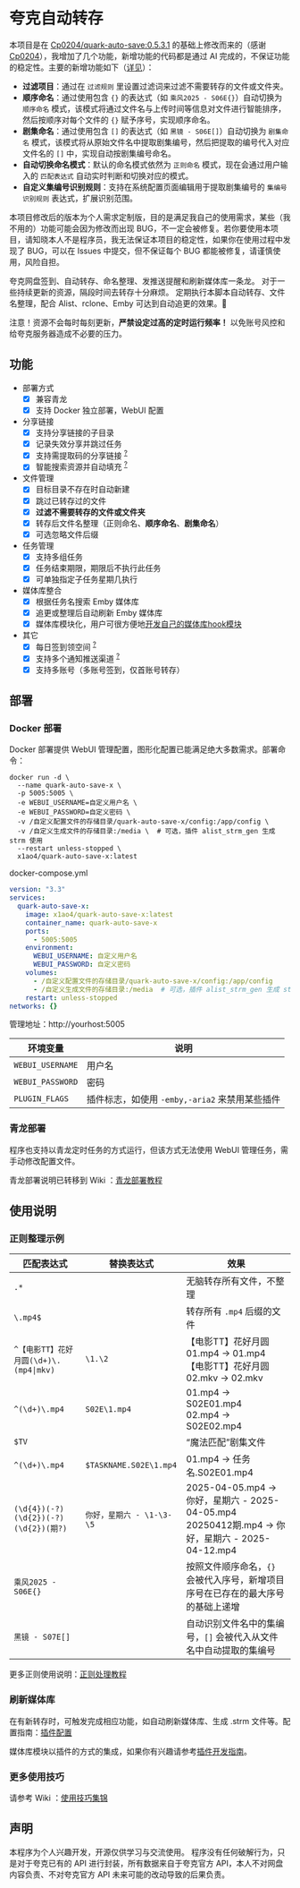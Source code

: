# 夸克自动转存
本项目是在 [Cp0204/quark-auto-save:0.5.3.1](https://github.com/Cp0204/quark-auto-save) 的基础上修改而来的（感谢 [Cp0204](https://github.com/Cp0204)），我增加了几个功能，新增功能的代码都是通过 AI 完成的，不保证功能的稳定性。主要的新增功能如下（[详见](https://github.com/x1ao4/quark-auto-save-x/wiki)）：

- **过滤项目**：通过在 `过滤规则` 里设置过滤词来过滤不需要转存的文件或文件夹。
- **顺序命名**：通过使用包含 `{}` 的表达式（如 `乘风2025 - S06E{}`）自动切换为 `顺序命名` 模式，该模式将通过文件名与上传时间等信息对文件进行智能排序，然后按顺序对每个文件的 `{}` 赋予序号，实现顺序命名。
- **剧集命名**：通过使用包含 `[]` 的表达式（如 `黑镜 - S06E[]`）自动切换为 `剧集命名` 模式，该模式将从原始文件名中提取剧集编号，然后把提取的编号代入对应文件名的 `[]` 中，实现自动按剧集编号命名。
- **自动切换命名模式**：默认的命名模式依然为 `正则命名` 模式，现在会通过用户输入的 `匹配表达式` 自动实时判断和切换对应的模式。
- **自定义集编号识别规则**：支持在系统配置页面编辑用于提取剧集编号的 `集编号识别规则` 表达式，扩展识别范围。

本项目修改后的版本为个人需求定制版，目的是满足我自己的使用需求，某些（我不用的）功能可能会因为修改而出现 BUG，不一定会被修复。若你要使用本项目，请知晓本人不是程序员，我无法保证本项目的稳定性，如果你在使用过程中发现了 BUG，可以在 Issues 中提交，但不保证每个 BUG 都能被修复，请谨慎使用，风险自担。

夸克网盘签到、自动转存、命名整理、发推送提醒和刷新媒体库一条龙。
对于一些持续更新的资源，隔段时间去转存十分麻烦。
定期执行本脚本自动转存、文件名整理，配合 Alist、rclone、Emby 可达到自动追更的效果。🥳

注意！资源不会每时每刻更新，**严禁设定过高的定时运行频率！** 以免账号风控和给夸克服务器造成不必要的压力。

## 功能
- 部署方式
  - [x] 兼容青龙
  - [x] 支持 Docker 独立部署，WebUI 配置

- 分享链接
  - [x] 支持分享链接的子目录
  - [x] 记录失效分享并跳过任务
  - [x] 支持需提取码的分享链接 <sup>[?](https://github.com/x1ao4/quark-auto-save-x/wiki/使用技巧集锦#支持需提取码的分享链接)</sup>
  - [x] 智能搜索资源并自动填充 <sup>[?](https://github.com/x1ao4/quark-auto-save-x/wiki/CloudSaver搜索源)</sup>

- 文件管理
  - [x] 目标目录不存在时自动新建
  - [x] 跳过已转存过的文件
  - [x] **过滤不需要转存的文件或文件夹**
  - [x] 转存后文件名整理（正则命名、**顺序命名**、**剧集命名**）
  - [x] 可选忽略文件后缀

- 任务管理
  - [x] 支持多组任务
  - [x] 任务结束期限，期限后不执行此任务
  - [x] 可单独指定子任务星期几执行

- 媒体库整合
  - [x] 根据任务名搜索 Emby 媒体库
  - [x] 追更或整理后自动刷新 Emby 媒体库
  - [x] 媒体库模块化，用户可很方便地[开发自己的媒体库hook模块](./plugins)

- 其它
  - [x] 每日签到领空间 <sup>[?](https://github.com/x1ao4/quark-auto-save-x/wiki/使用技巧集锦#每日签到领空间)</sup>
  - [x] 支持多个通知推送渠道 <sup>[?](https://github.com/x1ao4/quark-auto-save-x/wiki/通知推送服务配置)</sup>
  - [x] 支持多账号（多账号签到，仅首账号转存）

## 部署
### Docker 部署

Docker 部署提供 WebUI 管理配置，图形化配置已能满足绝大多数需求。部署命令：

```shell
docker run -d \
  --name quark-auto-save-x \
  -p 5005:5005 \
  -e WEBUI_USERNAME=自定义用户名 \
  -e WEBUI_PASSWORD=自定义密码 \
  -v /自定义配置文件的存储目录/quark-auto-save-x/config:/app/config \
  -v /自定义生成文件的存储目录:/media \  # 可选，插件 alist_strm_gen 生成 strm 使用
  --restart unless-stopped \
  x1ao4/quark-auto-save-x:latest
```

docker-compose.yml

```yaml
version: "3.3"
services:
  quark-auto-save-x:
    image: x1ao4/quark-auto-save-x:latest
    container_name: quark-auto-save-x
    ports:
      - 5005:5005
    environment:
      WEBUI_USERNAME: 自定义用户名
      WEBUI_PASSWORD: 自定义密码
    volumes:
      - /自定义配置文件的存储目录/quark-auto-save-x/config:/app/config
      - /自定义生成文件的存储目录:/media  # 可选，插件 alist_strm_gen 生成 strm 使用
    restart: unless-stopped
networks: {}
```

管理地址：http://yourhost:5005

| 环境变量         | 说明     |
| ---------------- | -------- |
| `WEBUI_USERNAME` | 用户名 |
| `WEBUI_PASSWORD` | 密码 |
| `PLUGIN_FLAGS`   | 插件标志，如使用 `-emby,-aria2` 来禁用某些插件 |

### 青龙部署
程序也支持以青龙定时任务的方式运行，但该方式无法使用 WebUI 管理任务，需手动修改配置文件。

青龙部署说明已转移到 Wiki ：[青龙部署教程](https://github.com/x1ao4/quark-auto-save-x/wiki/部署教程#青龙部署)

## 使用说明
### 正则整理示例

| 匹配表达式                                | 替换表达式                | 效果                                                                   |
| -------------------------------------- | ---------------------- | ---------------------------------------------------------------------- |
| `.*`                                   |                        | 无脑转存所有文件，不整理                                               |
| `\.mp4$`                               |                        | 转存所有 `.mp4` 后缀的文件                                             |
| `^【电影TT】花好月圆(\d+)\.(mp4\|mkv)` | `\1.\2`                | 【电影TT】花好月圆01.mp4 → 01.mp4<br>【电影TT】花好月圆02.mkv → 02.mkv |
| `^(\d+)\.mp4`                          | `S02E\1.mp4`           | 01.mp4 → S02E01.mp4<br>02.mp4 → S02E02.mp4                             |
| `$TV`                                  |                        | “魔法匹配”剧集文件                                                     |
| `^(\d+)\.mp4`                          | `$TASKNAME.S02E\1.mp4` | 01.mp4 → 任务名.S02E01.mp4                                             |
| `(\d{4})(-?)(\d{2})(-?)(\d{2})(期?)`    | `你好，星期六 - \1-\3-\5`| 2025-04-05.mp4 → 你好，星期六 - 2025-04-05.mp4<br>20250412期.mp4 → 你好，星期六 - 2025-04-12.mp4|
| `乘风2025 - S06E{}`                     |                        | 按照文件顺序命名，`{}` 会被代入序号，新增项目序号在已存在的最大序号的基础上递增  |
| `黑镜 - S07E[]`                         |                        | 自动识别文件名中的集编号，`[]` 会被代入从文件名中自动提取的集编号               |

更多正则使用说明：[正则处理教程](https://github.com/x1ao4/quark-auto-save-x/wiki/正则处理教程)

### 刷新媒体库
在有新转存时，可触发完成相应功能，如自动刷新媒体库、生成 .strm 文件等。配置指南：[插件配置](https://github.com/x1ao4/quark-auto-save-x/wiki/插件配置)

媒体库模块以插件的方式的集成，如果你有兴趣请参考[插件开发指南](https://github.com/Cp0204/quark-auto-save/tree/main/plugins)。

### 更多使用技巧
请参考 Wiki ：[使用技巧集锦](https://github.com/x1ao4/quark-auto-save-x/wiki/使用技巧集锦)

## 声明
本程序为个人兴趣开发，开源仅供学习与交流使用。
程序没有任何破解行为，只是对于夸克已有的 API 进行封装，所有数据来自于夸克官方 API，本人不对网盘内容负责、不对夸克官方 API 未来可能的改动导致的后果负责。
